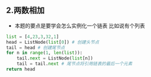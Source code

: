 ## 2.两数相加
- 本题的要点是要学会怎么实例化一个链表
比如说有个列表
```Python
list = [4,23,3,32,1]
head = ListNode(list[0]) # 创建头节点
tail = head # 创建尾节点
for n in range(1, len(list)):
    tail.next = ListNode(list[n])
    tail = tail.next # 尾节点将引用链表的最后一个元素
return head
```